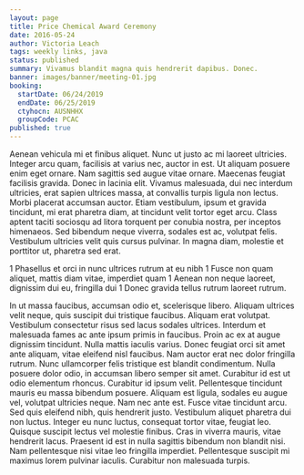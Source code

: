 ```yaml
---
layout: page
title: Price Chemical Award Ceremony
date: 2016-05-24
author: Victoria Leach
tags: weekly links, java
status: published
summary: Vivamus blandit magna quis hendrerit dapibus. Donec.
banner: images/banner/meeting-01.jpg
booking:
  startDate: 06/24/2019
  endDate: 06/25/2019
  ctyhocn: AUSNHHX
  groupCode: PCAC
published: true
---
```

Aenean vehicula mi et finibus aliquet. Nunc ut justo ac mi laoreet ultricies. Integer arcu quam, facilisis at varius nec, auctor in est. Ut aliquam posuere enim eget ornare. Nam sagittis sed augue vitae ornare. Maecenas feugiat facilisis gravida. Donec in lacinia elit. Vivamus malesuada, dui nec interdum ultricies, erat sapien ultrices massa, at convallis turpis ligula non lectus. Morbi placerat accumsan auctor. Etiam vestibulum, ipsum et gravida tincidunt, mi erat pharetra diam, at tincidunt velit tortor eget arcu. Class aptent taciti sociosqu ad litora torquent per conubia nostra, per inceptos himenaeos. Sed bibendum neque viverra, sodales est ac, volutpat felis. Vestibulum ultricies velit quis cursus pulvinar. In magna diam, molestie et porttitor ut, pharetra sed erat.

1 Phasellus et orci in nunc ultrices rutrum at eu nibh
1 Fusce non quam aliquet, mattis diam vitae, imperdiet quam
1 Aenean non neque laoreet, dignissim dui eu, fringilla dui
1 Donec gravida tellus rutrum laoreet rutrum.

In ut massa faucibus, accumsan odio et, scelerisque libero. Aliquam ultrices velit neque, quis suscipit dui tristique faucibus. Aliquam erat volutpat. Vestibulum consectetur risus sed lacus sodales ultrices. Interdum et malesuada fames ac ante ipsum primis in faucibus. Proin ac ex at augue dignissim tincidunt. Nulla mattis iaculis varius. Donec feugiat orci sit amet ante aliquam, vitae eleifend nisl faucibus. Nam auctor erat nec dolor fringilla rutrum. Nunc ullamcorper felis tristique est blandit condimentum. Nulla posuere dolor odio, in accumsan libero semper sit amet. Curabitur id est ut odio elementum rhoncus.
Curabitur id ipsum velit. Pellentesque tincidunt mauris eu massa bibendum posuere. Aliquam est ligula, sodales eu augue vel, volutpat ultricies neque. Nam nec ante est. Fusce vitae tincidunt arcu. Sed quis eleifend nibh, quis hendrerit justo. Vestibulum aliquet pharetra dui non luctus. Integer eu nunc luctus, consequat tortor vitae, feugiat leo. Quisque suscipit lectus vel molestie finibus. Cras in viverra mauris, vitae hendrerit lacus. Praesent id est in nulla sagittis bibendum non blandit nisi. Nam pellentesque nisi vitae leo fringilla imperdiet. Pellentesque suscipit mi maximus lorem pulvinar iaculis. Curabitur non malesuada turpis.
